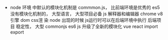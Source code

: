 - node 环境 中默认的模块化机制是 commmon.js， 比前端环境是优秀的
  es5 没有模块化机制的， 大型语言， 大型项目必备 js 解释器和编辑器 chrome v8 引擎 dom css渲
  染
  node 出现的时候 js运行时可以在后端环境中执行 后端项目  稳定性， 大型 commonjs
  es6 js  升级了全新的模块化 vue react import export